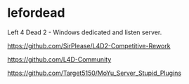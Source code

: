 # lefordead
Left 4 Dead 2 - Windows dedicated and listen server.

https://github.com/SirPlease/L4D2-Competitive-Rework

https://github.com/L4D-Community

https://github.com/Target5150/MoYu_Server_Stupid_Plugins